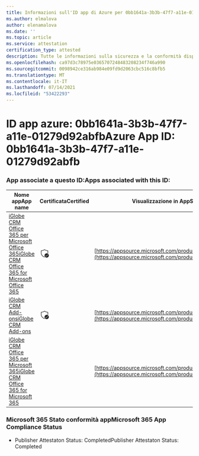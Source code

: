 ```yaml
---
title: Informazioni sull'ID app di Azure per 0bb1641a-3b3b-47f7-a11e-01279d92abfb
ms.author: elmalova
author: elenamalova
ms.date: ''
ms.topic: article
ms.service: attestation
certification_type: attested
description: Tutte le informazioni sulla sicurezza e la conformità disponibili per 0bb1641a-3b3b-47f7-a11e-01279d92abfb.
ms.openlocfilehash: ca97d3c78975e0365707248483208234f746a990
ms.sourcegitcommit: 0098942ce316ab984e09fd9d2063cbc516c8bfb5
ms.translationtype: MT
ms.contentlocale: it-IT
ms.lasthandoff: 07/14/2021
ms.locfileid: "53422293"
---
```

# <a name="azure-app-id-0bb1641a-3b3b-47f7-a11e-01279d92abfb"></a><span data-ttu-id="7cff2-103">ID app azure: 0bb1641a-3b3b-47f7-a11e-01279d92abfb</span><span class="sxs-lookup"><span data-stu-id="7cff2-103">Azure App ID: 0bb1641a-3b3b-47f7-a11e-01279d92abfb</span></span>


### <a name="apps-associated-with-this-id"></a><span data-ttu-id="7cff2-104">App associate a questo ID:</span><span class="sxs-lookup"><span data-stu-id="7cff2-104">Apps associated with this ID:</span></span>
| <span data-ttu-id="7cff2-105">**Nome app**</span><span class="sxs-lookup"><span data-stu-id="7cff2-105">**App name**</span></span> | <span data-ttu-id="7cff2-106">**Certificata**</span><span class="sxs-lookup"><span data-stu-id="7cff2-106">**Certified**</span></span> | <span data-ttu-id="7cff2-107">**Visualizzazione in AppSource**</span><span class="sxs-lookup"><span data-stu-id="7cff2-107">**View in AppSource**</span></span> |
|-|-|-|
| [<span data-ttu-id="7cff2-108">iGlobe CRM Office 365 per Microsoft Office 365</span><span class="sxs-lookup"><span data-stu-id="7cff2-108">iGlobe CRM Office 365 for Microsoft Office 365</span></span>](https://docs.microsoft.com/en-us/microsoft-365-app-certification/forward/WA104379222) | <img alt="Certified application badge" src="../media/certified-badge.png" height="25" width="25" /> | [https://appsource.microsoft.com/product/office/WA104379222](https://appsource.microsoft.com/product/office/WA104379222) |
| [<span data-ttu-id="7cff2-109">iGlobe CRM Add-ons</span><span class="sxs-lookup"><span data-stu-id="7cff2-109">iGlobe CRM Add-ons</span></span>](https://docs.microsoft.com/en-us/microsoft-365-app-certification/forward/WA200002010) | <img alt="Certified application badge" src="../media/certified-badge.png" height="25" width="25" /> | [https://appsource.microsoft.com/product/office/WA200002010](https://appsource.microsoft.com/product/office/WA200002010) |
| [<span data-ttu-id="7cff2-110">iGlobe CRM Office 365 per Microsoft 365</span><span class="sxs-lookup"><span data-stu-id="7cff2-110">iGlobe CRM Office 365 for Microsoft 365</span></span>](https://docs.microsoft.com/en-us/microsoft-365-app-certification/forward/17859280.iglobecrmoffice365) |  | [https://appsource.microsoft.com/product/office/17859280.iglobecrmoffice365](https://appsource.microsoft.com/product/office/17859280.iglobecrmoffice365) |

### <a name="microsoft-365-app-compliance-status"></a><span data-ttu-id="7cff2-111">Microsoft 365 Stato conformità app</span><span class="sxs-lookup"><span data-stu-id="7cff2-111">Microsoft 365 App Compliance Status</span></span>
- <span data-ttu-id="7cff2-112">Publisher Attestaton Status: Completed</span><span class="sxs-lookup"><span data-stu-id="7cff2-112">Publisher Attestaton Status: Completed</span></span>
